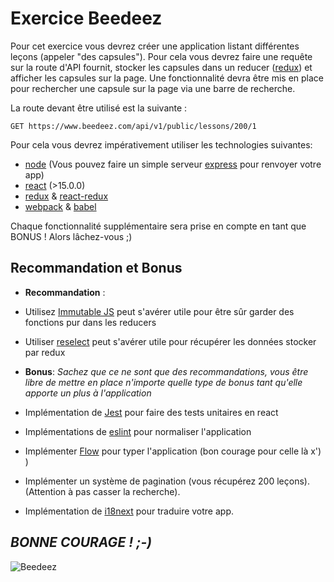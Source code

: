 # **Exercice Beedeez**

Pour cet exercice vous devrez créer une application listant différentes leçons (appeler "des capsules"). Pour cela vous devrez faire une requête sur la route d'API fournit, stocker les capsules dans un reducer ([redux](http://redux.js.org/)) et afficher les capsules sur la page. Une fonctionnalité devra être mis en place pour rechercher une capsule sur la page via une barre de recherche.

La route devant être utilisé est la suivante :

    GET https://www.beedeez.com/api/v1/public/lessons/200/1

Pour cela vous devrez impérativement utiliser les technologies suivantes:

- [node](https://nodejs.org/en/) (Vous pouvez faire un simple serveur [express](https://expressjs.com/) pour renvoyer votre app)
- [react](https://reactjs.org/) (>15.0.0)
- [redux](http://redux.js.org/) & [react-redux](https://github.com/reactjs/react-redux)
- [webpack](https://webpack.github.io/) & [babel](https://babeljs.io/)

Chaque fonctionnalité supplémentaire sera prise en compte en tant que BONUS ! Alors lâchez-vous ;)

## **Recommandation et Bonus**

- **Recommandation** :

- Utilisez [Immutable JS](https://facebook.github.io/immutable-js/) peut s'avérer utile pour être sûr garder des fonctions pur dans les reducers
- Utiliser [reselect](https://github.com/reactjs/reselect) peut s'avérer utile pour récupérer les données stocker par redux

- **Bonus**:
*Sachez que ce ne sont que des recommandations, vous être libre de mettre en place n'importe quelle type de bonus tant qu'elle apporte un plus à l'application*

- Implémentation de [Jest](http://facebook.github.io/jest/) pour faire des tests unitaires en react
- Implémentations de [eslint](https://eslint.org/) pour normaliser l'application
- Implémenter [Flow](https://flow.org/) pour typer l'application (bon courage pour celle là x') )
- Implémenter un système de pagination (vous récupérez 200 leçons). (Attention à pas casser la recherche).
- Implémentation de [i18next](https://www.i18next.com/) pour traduire votre app.

## ***BONNE COURAGE ! ;-)***

![Beedeez](http://www.jaimelesstartups.fr/wp-content/uploads/2015/07/logo-Beedeez-01.png)
